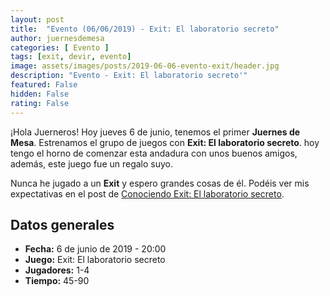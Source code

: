 ```yaml
---
layout: post
title:  "Evento (06/06/2019) - Exit: El laboratorio secreto"
author: juernesdemesa
categories: [ Evento ]
tags: [exit, devir, evento]
image: assets/images/posts/2019-06-06-evento-exit/header.jpg
description: "Evento - Exit: El laboratorio secreto'"
featured: False
hidden: False
rating: False
---
```


¡Hola Juerneros! Hoy jueves 6 de junio, tenemos el primer **Juernes de Mesa**. Estrenamos el grupo de juegos con  **Exit: El laboratorio secreto**. hoy tengo el horno de comenzar esta andadura con unos buenos amigos, además, este juego fue un regalo suyo.


Nunca he jugado a un **Exit** y espero grandes cosas de él. Podéis ver mis expectativas en el post de [Conociendo Exit: El laboratorio secreto](/conociendo-exit/).

## Datos generales

* **Fecha:** 6 de junio de 2019 - 20:00
* **Juego:** Exit: El laboratorio secreto
* **Jugadores:** 1-4
* **Tiempo:** 45-90
